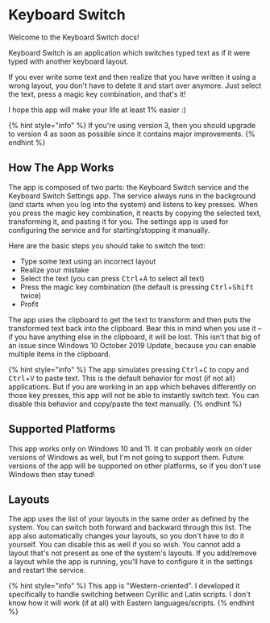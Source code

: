 # Keyboard Switch

Welcome to the Keyboard Switch docs!

Keyboard Switch is an application which switches typed text as if it were typed with another keyboard layout.

If you ever write some text and then realize that you have written it using a wrong layout, you don't have to delete it and start over anymore. Just select the text, press a magic key combination, and that's it!

I hope this app will make your life at least 1% easier :)

{% hint style="info" %}
If you're using version 3, then you should upgrade to version 4 as soon as possible since it contains major improvements.
{% endhint %}

## How The App Works

The app is composed of two parts: the Keyboard Switch service and the Keyboard Switch Settings app. The service always runs in the background (and starts when you log into the system) and listens to key presses. When you press the magic key combination, it reacts by copying the selected text, transforming it, and pasting it for you. The settings app is used for configuring the service and for starting/stopping it manually.

Here are the basic steps you should take to switch the text:

* Type some text using an incorrect layout
* Realize your mistake
* Select the text (you can press <kbd>Ctrl</kbd>+<kbd>A</kbd> to select all text)
* Press the magic key combination (the default is pressing <kbd>Ctrl</kbd>+<kbd>Shift</kbd> twice)
* Profit

The app uses the clipboard to get the text to transform and then puts the transformed text back into the clipboard. Bear this in mind when you use it – if you have anything else in the clipboard, it will be lost. This isn't that big of an issue since Windows 10 October 2019 Update, because you can enable multiple items in the clipboard.

{% hint style="info" %}
The app simulates pressing <kbd>Ctrl</kbd>+<kbd>C</kbd> to copy and <kbd>Ctrl</kbd>+<kbd>V</kbd> to paste text. This is the default behavior for most (if not all) applications. But if you are working in an app which behaves differently on those key presses, this app will not be able to instantly switch text. You can disable this behavior and copy/paste the text manually.
{% endhint %}

## Supported Platforms

This app works only on Windows 10 and 11. It can probably work on older versions of Windows as well, but I'm not going to support them. Future versions of the app will be supported on other platforms, so if you don't use Windows then stay tuned!

## Layouts

The app uses the list of your layouts in the same order as defined by the system. You can switch both forward and backward through this list. The app also automatically changes your layouts, so you don't have to do it yourself. You can disable this as well if you so wish. You cannot add a layout that's not present as one of the system's layouts. If you add/remove a layout while the app is running, you'll have to configure it in the settings and restart the service.

{% hint style="info" %}
This app is "Western-oriented". I developed it specifically to handle switching between Cyrillic and Latin scripts. I don't know how it will work (if at all) with Eastern languages/scripts.
{% endhint %}
